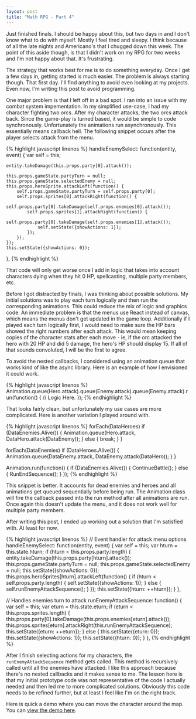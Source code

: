 ```yaml
---
layout: post
title: "Math RPG - Part 4"
---
```


Just finished finals. I should be happy about this, but two days in and I don't know what to do with myself. Mostly I feel tired and sleepy. I think because of all the late nights and Americano's that I chugged down this week. The point of this aside though, is that I didn't work on my RPG for two weeks and I'm not happy about that. It's frustrating.

The strategy that works best for me is to do something everyday. Once I get a few days in, getting started is much easier. The problem is always starting though. That first day. I'll find anything to avoid even looking at my projects. Even now, I'm writing this post to avoid programming.

One major problem is that I left off in a bad spot. I ran into an issue with my combat system impementation. In my simplified use-case, I had my character fighting two orcs. After my character attacks, the two orcs attack back. Since the game-play is turned based, it would be simple to code synchronously. Unfortunately the animations run asynchronously. This essentially means callback hell. The following snippet occurs after the player selects attack from the menu.

{% highlight javascript linenos %}
handleEnemySelect: function(entity, event) {
    var self = this;

    entity.takeDamage(this.props.party[0].attack());

    this.props.gameState.partyTurn = null;
    this.props.gameState.selectedEnemy = null;
    this.props.heroSprite.attackLeft(function() {
        self.props.gameState.partyTurn = self.props.party[0];
        self.props.sprites[0].attackRight(function() {
            self.props.party[0].takeDamage(self.props.enemies[0].attack());
            self.props.sprites[1].attackRight(function() {
                self.props.party[0].takeDamage(self.props.enemies[1].attack());
                self.setState({showActions: 1});
            });
        });
    });
    this.setState({showActions: 0});
},
{% endhighlight %}

That code will only get worse once I add in logic that takes into account characters dying when they hit 0 HP, spellcasting, multiple party members, etc.

Before I got distracted by finals, I was thinking about possible solutions. My initial solutions was to play each turn logically and then run the corresponding animations. This could reduce the mix of logic and graphics code. An immediate problem is that the menus use React instead of canvas, which means the menus don't get updated in the game loop. Additionally if I played each turn logically first, I would need to make sure the HP bars showed the right numbers after each attack. This would mean keeping copies of the character stats after each move - ie, if the orc attacked the hero with 20 HP and did 5 damage, the hero's HP should display 15. If all of that sounds convoluted, I will be the first to agree.

To avoid the nested callbacks, I considered using an animation queue that works kind of like the async library. Here is an example of how I envisioned it could work.

{% highlight javascript linenos %}
Animation.queue(Hero.attack).queue(Enemy.attack).queue(Enemy.attack).run(function() {
    // Logic Here.
});
{% endhighlight %}

That looks fairly clean, but unfortunately my use cases are more complicated. Here is another variation I played around with.

{% highlight javascript linenos %}
forEach(DataHeroes)
    if (DataEnemies.Alive()) {
        Animation.queue(Hero.attack,  DataHero.attack(DataEnemy));
    } else {
        break;
    }
}

forEach(DataEnemies)
    if (DataHeroes.Alive()) {
        Animation.queue(DataEnemy.attack,  DataEnemy.attack(DataHero));
     }
}

Animation.run(function() {
    if (DataEnemies.Alive()) {
        ContinueBattle();
    } else {
        RunEndSequence();
    }
});
{% endhighlight %}

This snippet is better. It accounts for dead enemies and heroes and all animations get queued sequentially before being run. The Animation class will fire the callback passed into the run method after all animations are run. Once again this doesn't update the menu, and it does not work well for multiple party members.

After writing this post, I ended up working out a solution that I'm satisfied with. At least for now.

{% highlight javascript linenos %}
// Event handler for attack menu options
handleEnemySelect: function(entity, event) {
    var self = this;
    var hturn = this.state.hturn;
    if (hturn < this.props.party.length) {
        entity.takeDamage(this.props.party[hturn].attack());
        this.props.gameState.partyTurn = null;
        this.props.gameState.selectedEnemy = null;
        this.setState({showActions: 0});
        this.props.heroSprites[hturn].attackLeft(function() {
            if (hturn < self.props.party.length) {
                self.setState({showActions: 1});
            } else {
                self.runEnemyAttackSequence();
            }
        });
        this.setState({hturn: ++hturn});
    }
},

// Handles enemies turn to attack
runEnemyAttackSequence: function() {
    var self = this;
    var eturn = this.state.eturn;
    if (eturn < this.props.sprites.length) {
        this.props.party[0].takeDamage(this.props.enemies[eturn].attack());
        this.props.sprites[eturn].attackRight(this.runEnemyAttackSequence);
        this.setState({eturn: ++eturn});
    } else {
        this.setState({eturn: 0});
        this.setState({showActions: 1});
        this.setState({hturn: 0});
    }
},
{% endhighlight %}

After I finish selecting actions for my characters, the `runEnemyAttackSequence` method gets called. This method is recursively called until all the enemies have attacked. I like this approach because there's no nested callbacks and it makes sense to me. The lesson here is that my initial prototype code was not representative of the code I actually needed and then led me to more complicated solutions. Obviously this code needs to be refined further, but at least I feel like I'm on the right track.

Here is quick a demo where you can move the character around the map. You can [view the demo here](/projects/rpg/demo-1/).